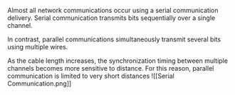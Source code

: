  Almost all network communications occur using a serial communication delivery. Serial communication transmits bits sequentially over a single channel.

In contrast, parallel communications simultaneously transmit several bits using multiple wires.

As the cable length increases, the synchronization timing between multiple channels becomes more sensitive to distance. For this reason, parallel communication is limited to very short distances
![[Serial Communication.png]]